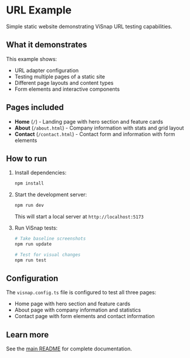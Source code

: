 # URL Example

Simple static website demonstrating ViSnap URL testing capabilities.

## What it demonstrates

This example shows:
- URL adapter configuration
- Testing multiple pages of a static site
- Different page layouts and content types
- Form elements and interactive components

## Pages included

- **Home** (`/`) - Landing page with hero section and feature cards
- **About** (`/about.html`) - Company information with stats and grid layout
- **Contact** (`/contact.html`) - Contact form and information with form elements

## How to run

1. Install dependencies:
   ```bash
   npm install
   ```

2. Start the development server:
   ```bash
   npm run dev
   ```
   This will start a local server at `http://localhost:5173`

3. Run ViSnap tests:
   ```bash
   # Take baseline screenshots
   npm run update
   
   # Test for visual changes
   npm run test
   ```

## Configuration

The `visnap.config.ts` file is configured to test all three pages:
- Home page with hero section and feature cards
- About page with company information and statistics
- Contact page with form elements and contact information

## Learn more

See the [main README](../../README.md) for complete documentation.
